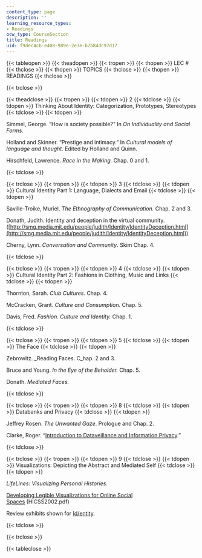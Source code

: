 ```yaml
---
content_type: page
description: ''
learning_resource_types:
- Readings
ocw_type: CourseSection
title: Readings
uid: f9dec4cb-e408-989e-2e3e-b7b84dc97d17
---
```


{{< tableopen >}}
{{< theadopen >}}
{{< tropen >}}
{{< thopen >}}
LEC #
{{< thclose >}}
{{< thopen >}}
TOPICS
{{< thclose >}}
{{< thopen >}}
READINGS
{{< thclose >}}

{{< trclose >}}

{{< theadclose >}}
{{< tropen >}}
{{< tdopen >}}
2
{{< tdclose >}}
{{< tdopen >}}
Thinking About Identity: Categorization, Prototypes, Stereotypes
{{< tdclose >}}
{{< tdopen >}}


Simmel, George. “How is society possible?” In _On Individuality and Social Forms_.

Holland and Skinner. “Prestige and intimacy.” In _Cultural models of language and thought._ Edited by Holland and Quinn.

Hirschfeld, Lawrence. _Race in the Making._ Chap. 0 and 1.


{{< tdclose >}}

{{< trclose >}}
{{< tropen >}}
{{< tdopen >}}
3
{{< tdclose >}}
{{< tdopen >}}
Cultural Identity Part 1: Language, Dialects and Email
{{< tdclose >}}
{{< tdopen >}}


Saville-Troike, Muriel. _The Ethnography of Communication._ Chap. 2 and 3.

Donath, Judith. Identity and deception in the virtual community.([http://smg.media.mit.edu/people/judith/Identity/IdentityDeception.html](http://smg.media.mit.edu/people/judith/Identity/IdentityDeception.html))

Cherny, Lynn. _Conversation and Community_. Skim Chap. 4.


{{< tdclose >}}

{{< trclose >}}
{{< tropen >}}
{{< tdopen >}}
4
{{< tdclose >}}
{{< tdopen >}}
Cultural Identity Part 2: Fashions in Clothing, Music and Links
{{< tdclose >}}
{{< tdopen >}}


Thornton, Sarah. _Club Cultures._ Chap. 4.

McCracken, Grant. _Culture and Consumption._ Chap. 5.

Davis, Fred. _Fashion. Culture and Identity._ Chap. 1.


{{< tdclose >}}

{{< trclose >}}
{{< tropen >}}
{{< tdopen >}}
5
{{< tdclose >}}
{{< tdopen >}}
The Face
{{< tdclose >}}
{{< tdopen >}}


Zebrowitz. _Reading Faces. C_hap. 2 and 3.

Bruce and Young. _In the Eye of the Beholder._ Chap. 5.

Donath. _Mediated Faces._


{{< tdclose >}}

{{< trclose >}}
{{< tropen >}}
{{< tdopen >}}
8
{{< tdclose >}}
{{< tdopen >}}
Databanks and Privacy
{{< tdclose >}}
{{< tdopen >}}


Jeffrey Rosen. _The Unwanted Gaze_. Prologue and Chap. 2.

Clarke, Roger. “[Introduction to Dataveillance and Information Privacy](http://www.rogerclarke.com/DV/Intro.html).”


{{< tdclose >}}

{{< trclose >}}
{{< tropen >}}
{{< tdopen >}}
9
{{< tdclose >}}
{{< tdopen >}}
Visualizations: Depicting the Abstract and Mediated Self
{{< tdclose >}}
{{< tdopen >}}


_LifeLines: Visualizing Personal Histories._

[Developing Legible Visualizations for Online Social Spaces](http://smg.media.mit.edu/papers/danah/HICSS2002.pdf) (HICSS2002.pdf)

Review exhibits shown for [Id/entity](http://identity.media.mit.edu/exhibition.html).


{{< tdclose >}}

{{< trclose >}}

{{< tableclose >}}